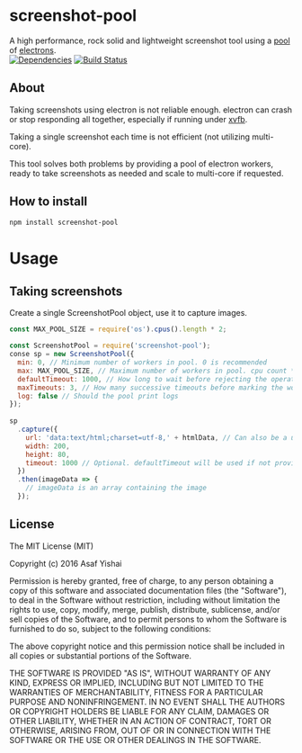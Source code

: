 # screenshot-pool


A high performance, rock solid and lightweight screenshot tool using a [pool](https://github.com/coopernurse/node-pool) of [electrons](https://github.com/electron/electron).   
[![Dependencies](https://david-dm.org/raszi/node-tmp.svg)](https://david-dm.org/raszi/node-tmp)
[![Build Status](https://travis-ci.org/asafyish/screenshot-pool.svg?branch=master)](https://travis-ci.org/asafyish/screenshot-pool)


## About

Taking screenshots using electron
is not reliable enough. electron can crash or stop responding all together, especially if running 
under [xvfb](https://en.wikipedia.org/wiki/Xvfb).

Taking a single screenshot each time is not efficient (not utilizing multi-core).   

This tool solves both problems by providing a pool of electron workers,
ready to take screenshots as needed and scale to multi-core if requested.

## How to install

```bash
npm install screenshot-pool
```

# Usage

## Taking screenshots

Create a single ScreenshotPool object, use it to capture images. 

```javascript
const MAX_POOL_SIZE = require('os').cpus().length * 2;

const ScreenshotPool = require('screenshot-pool');
conse sp = new ScreenshotPool({
  min: 0, // Minimum number of workers in pool. 0 is recommended
  max: MAX_POOL_SIZE, // Maximum number of workers in pool. cpu count * 2 is recommended
  defaultTimeout: 1000, // How long to wait before rejecting the operation
  maxTimeouts: 3, // How many successive timeouts before marking the worker as bad
  log: false // Should the pool print logs
});
		
sp
  .capture({
    url: 'data:text/html;charset=utf-8,' + htmlData, // Can also be a url
    width: 200,
    height: 80,
    timeout: 1000 // Optional. defaultTimeout will be used if not provided
  })
  .then(imageData => {
    // imageData is an array containing the image
  });
```

## License

The MIT License (MIT)

Copyright (c) 2016 Asaf Yishai

Permission is hereby granted, free of charge, to any person obtaining a copy of
this software and associated documentation files (the "Software"), to deal in
the Software without restriction, including without limitation the rights to
use, copy, modify, merge, publish, distribute, sublicense, and/or sell copies of
the Software, and to permit persons to whom the Software is furnished to do so,
subject to the following conditions:

The above copyright notice and this permission notice shall be included in all
copies or substantial portions of the Software.

THE SOFTWARE IS PROVIDED "AS IS", WITHOUT WARRANTY OF ANY KIND, EXPRESS OR
IMPLIED, INCLUDING BUT NOT LIMITED TO THE WARRANTIES OF MERCHANTABILITY, FITNESS
FOR A PARTICULAR PURPOSE AND NONINFRINGEMENT. IN NO EVENT SHALL THE AUTHORS OR
COPYRIGHT HOLDERS BE LIABLE FOR ANY CLAIM, DAMAGES OR OTHER LIABILITY, WHETHER
IN AN ACTION OF CONTRACT, TORT OR OTHERWISE, ARISING FROM, OUT OF OR IN
CONNECTION WITH THE SOFTWARE OR THE USE OR OTHER DEALINGS IN THE SOFTWARE.

